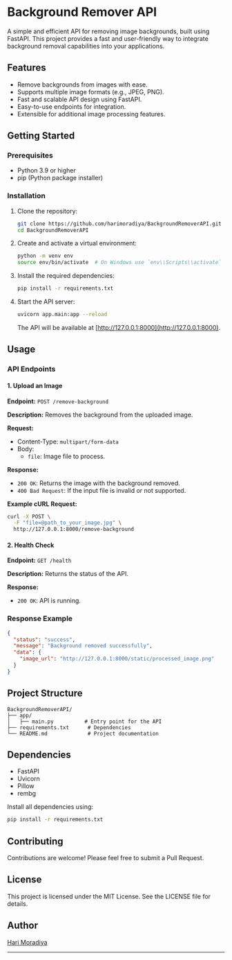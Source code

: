# Background Remover API

A simple and efficient API for removing image backgrounds, built using FastAPI. This project provides a fast and user-friendly way to integrate background removal capabilities into your applications.

## Features

- Remove backgrounds from images with ease.
- Supports multiple image formats (e.g., JPEG, PNG).
- Fast and scalable API design using FastAPI.
- Easy-to-use endpoints for integration.
- Extensible for additional image processing features.

## Getting Started

### Prerequisites

- Python 3.9 or higher
- pip (Python package installer)

### Installation

1. Clone the repository:

   ```bash
   git clone https://github.com/harimoradiya/BackgroundRemoverAPI.git
   cd BackgroundRemoverAPI
   ```

2. Create and activate a virtual environment:

   ```bash
   python -m venv env
   source env/bin/activate  # On Windows use `env\\Scripts\\activate`
   ```

3. Install the required dependencies:

   ```bash
   pip install -r requirements.txt
   ```

4. Start the API server:

   ```bash
   uvicorn app.main:app --reload
   ```

   The API will be available at [http://127.0.0.1:8000](http://127.0.0.1:8000).

## Usage

### API Endpoints

#### 1. Upload an Image

**Endpoint:** `POST /remove-background`

**Description:** Removes the background from the uploaded image.

**Request:**

- Content-Type: `multipart/form-data`
- Body: 
  - `file`: Image file to process.

**Response:**

- `200 OK`: Returns the image with the background removed.
- `400 Bad Request`: If the input file is invalid or not supported.

**Example cURL Request:**

```bash
curl -X POST \
  -F "file=@path_to_your_image.jpg" \
  http://127.0.0.1:8000/remove-background
```

#### 2. Health Check

**Endpoint:** `GET /health`

**Description:** Returns the status of the API.

**Response:**

- `200 OK`: API is running.

### Response Example

```json
{
  "status": "success",
  "message": "Background removed successfully",
  "data": {
    "image_url": "http://127.0.0.1:8000/static/processed_image.png"
  }
}
```

## Project Structure

```
BackgroundRemoverAPI/
├── app/
│   ├── main.py          # Entry point for the API
├── requirements.txt      # Dependencies
└── README.md             # Project documentation
```

## Dependencies

- FastAPI
- Uvicorn
- Pillow
- rembg

Install all dependencies using:

```bash
pip install -r requirements.txt
```

## Contributing

Contributions are welcome! Please feel free to submit a Pull Request.

## License

This project is licensed under the MIT License. See the LICENSE file for details.

## Author

[Hari Moradiya](https://github.com/harimoradiya)

---

